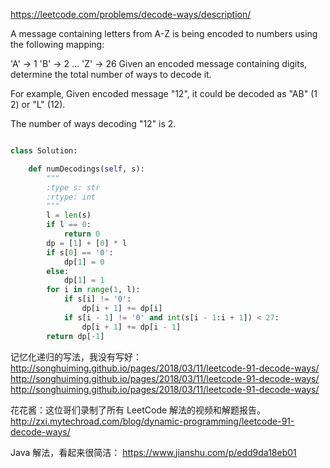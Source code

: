 https://leetcode.com/problems/decode-ways/description/

A message containing letters from A-Z is being encoded to numbers using the following mapping:

'A' -> 1
'B' -> 2
...
'Z' -> 26
Given an encoded message containing digits, determine the total number of ways to decode it.

For example,
Given encoded message "12", it could be decoded as "AB" (1 2) or "L" (12).

The number of ways decoding "12" is 2.



```python

class Solution:

    def numDecodings(self, s):
        """
        :type s: str
        :rtype: int
        """
        l = len(s)
        if l == 0:
            return 0
        dp = [1] + [0] * l
        if s[0] == '0':
            dp[1] = 0
        else:
            dp[1] = 1
        for i in range(1, l):
            if s[i] != '0':
                dp[i + 1] += dp[i]
            if s[i - 1] != '0' and int(s[i - 1:i + 1]) < 27:
                dp[i + 1] += dp[i - 1]
        return dp[-1]

```


记忆化递归的写法，我没有写好：
http://songhuiming.github.io/pages/2018/03/11/leetcode-91-decode-ways/
http://songhuiming.github.io/pages/2018/03/11/leetcode-91-decode-ways/
http://songhuiming.github.io/pages/2018/03/11/leetcode-91-decode-ways/

花花酱：这位哥们录制了所有 LeetCode 解法的视频和解题报告。
http://zxi.mytechroad.com/blog/dynamic-programming/leetcode-91-decode-ways/

Java 解法，看起来很简洁：
https://www.jianshu.com/p/edd9da18eb01